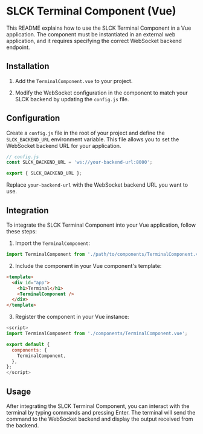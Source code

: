 # SLCK Terminal Component (Vue)

This README explains how to use the SLCK Terminal Component in a Vue application. The component must be instantiated in an external web application, and it requires specifying the correct WebSocket backend endpoint.

## Installation

1. Add the `TerminalComponent.vue` to your project.

2. Modify the WebSocket configuration in the component to match your SLCK backend by updating the `config.js` file.

## Configuration

Create a `config.js` file in the root of your project and define the `SLCK_BACKEND_URL` environment variable. This file allows you to set the WebSocket backend URL for your application.

```javascript
// config.js
const SLCK_BACKEND_URL = 'ws://your-backend-url:8000';

export { SLCK_BACKEND_URL };
```

Replace `your-backend-url` with the WebSocket backend URL you want to use.

## Integration

To integrate the SLCK Terminal Component into your Vue application, follow these steps:

1. Import the `TerminalComponent`:

```javascript
import TerminalComponent from './path/to/components/TerminalComponent.vue';
```

2. Include the component in your Vue component's template:

```html
<template>
  <div id="app">
    <h1>Terminal</h1>
    <TerminalComponent />
  </div>
</template>
```

3. Register the component in your Vue instance:

```javascript
<script>
import TerminalComponent from './components/TerminalComponent.vue';

export default {
  components: {
    TerminalComponent,
  },
};
</script>
```

## Usage

After integrating the SLCK Terminal Component, you can interact with the terminal by typing commands and pressing Enter. The terminal will send the command to the WebSocket backend and display the output received from the backend.